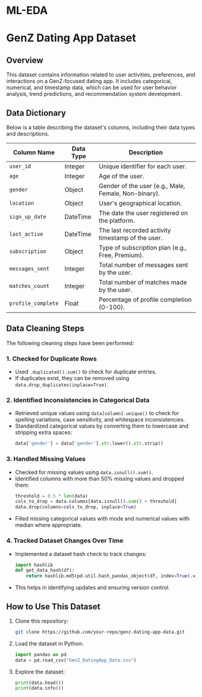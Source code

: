 # ML-EDA
# GenZ Dating App Dataset

## Overview
This dataset contains information related to user activities, preferences, and interactions on a GenZ-focused dating app. It includes categorical, numerical, and timestamp data, which can be used for user behavior analysis, trend predictions, and recommendation system development.

## Data Dictionary
Below is a table describing the dataset's columns, including their data types and descriptions.

| Column Name        | Data Type  | Description |
|--------------------|-----------|-------------|
| `user_id`         | Integer   | Unique identifier for each user. |
| `age`             | Integer   | Age of the user. |
| `gender`          | Object    | Gender of the user (e.g., Male, Female, Non-binary). |
| `location`        | Object    | User's geographical location. |
| `sign_up_date`    | DateTime  | The date the user registered on the platform. |
| `last_active`     | DateTime  | The last recorded activity timestamp of the user. |
| `subscription`    | Object    | Type of subscription plan (e.g., Free, Premium). |
| `messages_sent`   | Integer   | Total number of messages sent by the user. |
| `matches_count`   | Integer   | Total number of matches made by the user. |
| `profile_complete`| Float     | Percentage of profile completion (0-100). |

## Data Cleaning Steps
The following cleaning steps have been performed:

### 1. Checked for Duplicate Rows
- Used `.duplicated().sum()` to check for duplicate entries.
- If duplicates exist, they can be removed using `data.drop_duplicates(inplace=True)`.

### 2. Identified Inconsistencies in Categorical Data
- Retrieved unique values using `data[column].unique()` to check for spelling variations, case sensitivity, and whitespace inconsistencies.
- Standardized categorical values by converting them to lowercase and stripping extra spaces:  
  ```python
  data['gender'] = data['gender'].str.lower().str.strip()
  ```

### 3. Handled Missing Values
- Checked for missing values using `data.isnull().sum()`.
- Identified columns with more than 50% missing values and dropped them:
  ```python
  threshold = 0.5 * len(data)
  cols_to_drop = data.columns[data.isnull().sum() > threshold]
  data.drop(columns=cols_to_drop, inplace=True)
  ```
- Filled missing categorical values with mode and numerical values with median where appropriate.

### 4. Tracked Dataset Changes Over Time
- Implemented a dataset hash check to track changes:
  ```python
  import hashlib
  def get_data_hash(df):
      return hashlib.md5(pd.util.hash_pandas_object(df, index=True).values).hexdigest()
  ```
- This helps in identifying updates and ensuring version control.

## How to Use This Dataset
1. Clone this repository:
   ```sh
   git clone https://github.com/your-repo/genz-dating-app-data.git
   ```
2. Load the dataset in Python:
   ```python
   import pandas as pd
   data = pd.read_csv("GenZ_DatingApp_Data.csv")
   ```
3. Explore the dataset:
   ```python
   print(data.head())
   print(data.info())
   ```


